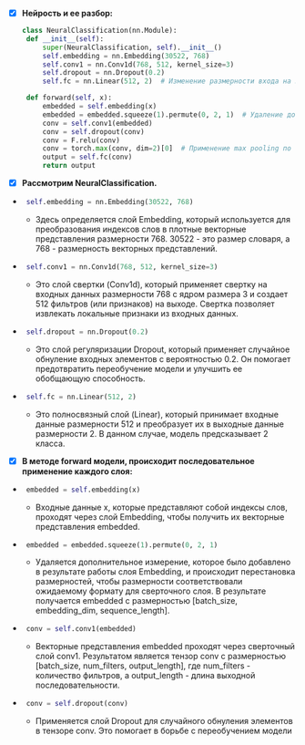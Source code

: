 - [X] **Нейрость и ее разбор:**
      
   ```python
  class NeuralClassification(nn.Module):
    def __init__(self):
        super(NeuralClassification, self).__init__()
        self.embedding = nn.Embedding(30522, 768)
        self.conv1 = nn.Conv1d(768, 512, kernel_size=3)
        self.dropout = nn.Dropout(0.2)
        self.fc = nn.Linear(512, 2)  # Изменение размерности входа на 512

    def forward(self, x):
        embedded = self.embedding(x)
        embedded = embedded.squeeze(1).permute(0, 2, 1)  # Удаление дополнительного измерения и перестановка размерностей
        conv = self.conv1(embedded)
        conv = self.dropout(conv)
        conv = F.relu(conv)
        conv = torch.max(conv, dim=2)[0]  # Применение max pooling по временной размерности
        output = self.fc(conv)
        return output
   ```
- [X] **Рассмотрим NeuralClassification.**

* ```python
   self.embedding = nn.Embedding(30522, 768)
   ```
   - Здесь определяется слой Embedding, который используется для преобразования индексов слов в плотные векторные 
   представления размерности 768. 30522 - это размер словаря, а 768 - размерность векторных представлений.


* ```python
   self.conv1 = nn.Conv1d(768, 512, kernel_size=3)
   ```
   - Это слой свертки (Conv1d), который применяет свертку на входных данных размерности 768 с ядром размера 3 
   и создает 512 фильтров (или признаков) на выходе. Свертка позволяет извлекать локальные признаки из входных данных.


* ```python
   self.dropout = nn.Dropout(0.2) 
   ```
   - Это слой регуляризации Dropout, который применяет случайное обнуление 
   входных элементов с вероятностью 0.2. Он помогает предотвратить переобучение модели 
   и улучшить ее обобщающую способность.


* ```python
   self.fc = nn.Linear(512, 2)
   ```
   - Это полносвязный слой (Linear), который принимает входные данные размерности 512 
   и преобразует их в выходные данные размерности 2. В данном случае, модель предсказывает 2 класса.


- [X] **В методе forward модели, происходит последовательное применение каждого слоя:**

* ```python
   embedded = self.embedding(x)
   ```
   - Входные данные x, которые представляют собой индексы слов, проходят через слой Embedding, 
   чтобы получить их векторные представления embedded.

* ```python
   embedded = embedded.squeeze(1).permute(0, 2, 1)
   ```
   - Удаляется дополнительное измерение, которое было добавлено в результате работы слоя Embedding, 
   и происходит перестановка размерностей, чтобы размерности соответствовали ожидаемому 
   формату для сверточного слоя. В результате получается 
   embedded с размерностью [batch_size, embedding_dim, sequence_length].

* ```python
   conv = self.conv1(embedded)
   ```
   - Векторные представления embedded проходят через сверточный слой conv1. 
   Результатом является тензор conv с 
   размерностью [batch_size, num_filters, output_length], 
   где num_filters - количество фильтров, а output_length - длина выходной последовательности.

* ```python
   conv = self.dropout(conv)
   ```
   - Применяется слой Dropout для случайного обнуления элементов в тензоре conv. 
   Это помогает в борьбе с переобучением модели
